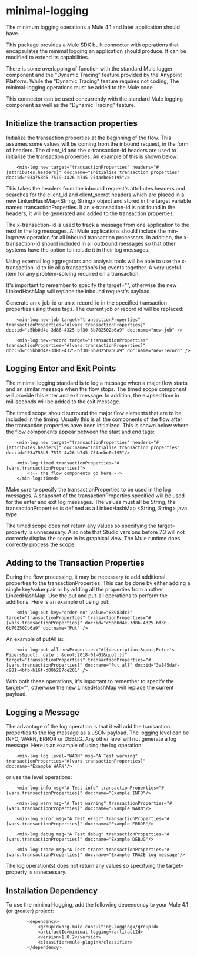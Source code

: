 # minimal-logging
The minimum logging operations a Mule 4.1 and later application should have.

This package provides a Mule SDK built connector with operations that encapsulates the minimal logging an application should produce. It can be modified to extend its capabilities. 

There is some overlapping of function with the standard Mule logger component and the "Dynamic Tracing" feature provided by the Anypoint Platform. While the "Dynamic Tracing" feature requires not coding, The minimal-logging operations must be added to the Mule code.

This connector can be used concurrently with the standard Mule logging component as well as the "Dynamic Tracing" feature.

## Initialize the transaction properties
Initialize the transaction properties at the beginning of the flow. This assumes some values will be coming from the inbound
request, in the form of headers. The client_id and the x-transaction-id headers are used to initialize the transaction properties. An example of this is shown below:

```
	<min-log:new target="transactionProperties" headers="#[attributes.headers]" doc:name="Initialize transaction properties" doc:id="03a758b5-7519-4a26-b745-754aebe0c195"/>
```

This takes the headers from the inbound request's attributes.headers and searches for the client_id and client_secret headers which are placed in a new LinkedHashMap<String, String> object and stored in the target variable named transactionProperties. It an x-transaction-id is not found in the headers, it will be generated and added to the transaction properties.

The x-transaction-id is used to track a message from one application to the next in the log messages. All Mule applications should include the min-log:new operation for all inbound transaction processors. In addition, the x-transaction-id should included in all outbound messages so that other systems have the option to include it in their log messages.

Using external log aggregators and analysis tools will be able to use the x-transaction-id to tie all a transaction's log events together. A very useful item for any problem-solving required on a transaction.

It's important to remember to specify the target="", otherwise the new LinkedHashMap will replace the inbound request's payload.

Generate an x-job-id or an x-record-id in the specified transaction properties using these tags. The current job or record id will be replaced:

```
	<min-log:new-job target="transactionProperties" transactionProperties="#[vars.transactionProperties]" doc:id="c5bb0d4e-3d86-4325-bf30-6b702502b6a9" doc:name="new-job" />
```

```
	<min-log:new-record target="transactionProperties" transactionProperties="#[vars.transactionProperties]" doc:id="c5bb0d4e-3d86-4325-bf30-6b702502b6a9" doc:name="new-record" />
```


## Logging Enter and Exit Points
The minimal logging standard is to log a message when a major flow starts and an similar message when the flow stops. The timed scope component will provide this enter and exit message. In addition, the elapsed time in milliseconds will be added to the exit message. 

The timed scope should surround the major flow elements that are to be included in the timing. Usually this is all the components of the flow after the transaction properties have been initialized. This is shown below where the flow components appear between the start and end tags:

```
	<min-log:new target="transactionProperties" headers="#[attributes.headers]" doc:name="Initialize transaction properties" doc:id="03a758b5-7519-4a26-b745-754aebe0c195"/>
	
 	<min-log:timed transactionProperties="#[vars.transactionProperties]">
		<!-- the flow components go here -->
 	</min-log:timed>
```
Make sure to specify the transactionProperties to be used in the log messages. A snapshot of the transactionProperties specified will be used for the enter and exit log messages. The values must all be String, the transactionProperties is defined as a LinkedHashMap <String, String> java type.

The timed scope does not return any values so specifying the target= property is unnecessary. Also note that Studio versions before 7.3 will not correctly display the scope in its graphical view. The Mule runtime does correctly process the scope.

## Adding to the Transaction Properties
During the flow processing, it may be necessary to add additional properties to the transactionProperties. This can be done by either adding a single key/value pair or by adding all the properties from another LinkedHashMap. Use the put and put-all operations to perform the additions. Here is an example of using put:

```
	<min-log:put key="order-no" value="88983dc3" target="transactionProperties" transactionProperties="#[vars.transactionProperties]" doc:id="c5bb0d4e-3d86-4325-bf30-6b702502b6a9" doc:name="Put" />
```
An example of putAll is:

```
	<min-log:put-all newProperties="#[{description:&quot;Peter's Pipers&quot;, date : &quot;2018-01-01&quot;}]" target="transactionProperties" transactionProperties="#[vars.transactionProperties]" doc:name="Put all" doc:id="3a845daf-c981-4bfb-b16f-d08b287ce261" />
```
With both these operations, it's important to remember to specify the target="", otherwise the new LinkedHashMap will replace the current payload.

## Logging a Message
The advantage of the log operation is that it will add the transaction properties to the log message as a JSON payload. The logging level can be INFO, WARN, ERROR or DEBUG. Any other level will not generate a log message. Here is an example of using the log operation:

```
	<min-log:log level="WARN" msg="A Test warning" transactionProperties="#[vars.transactionProperties]" doc:name="Example WARN"/>
```
or use the level operations:

```
	<min-log:info msg="A Test info" transactionProperties="#[vars.transactionProperties]" doc:name="Example INFO"/>
```

```
	<min-log:warn msg="A Test warning" transactionProperties="#[vars.transactionProperties]" doc:name="Example WARN"/>
```

```
	<min-log:error msg="A Test error" transactionProperties="#[vars.transactionProperties]" doc:name="Example ERROR"/>
```

```
	<min-log:debug msg="A Test debug" transactionProperties="#[vars.transactionProperties]" doc:name="Example DEBUG"/>
```

```
	<min-log:trace msg="A Test trace" transactionProperties="#[vars.transactionProperties]" doc:name="Example TRACE log message"/>
```
The log operation(s) does not return any values so specifying the target= property is unnecessary.
 
## Installation Dependency
To use the minimal-logging, add the following dependency to your Mule 4.1 (or greater) project:

```
		<dependency>
			<groupId>org.mule.consulting.logging</groupId>
			<artifactId>minimal-logging</artifactId>
			<version>1.0.2</version>
			<classifier>mule-plugin</classifier>
		</dependency>
```
